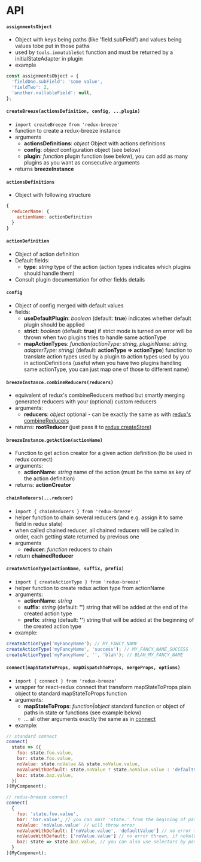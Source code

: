 # API

#### `assignmentsObject`
 - Object with keys being paths (like 'field.subField') and values being values tobe put in those paths
 - used by `tools.immutableSet` function and must be returned by a initialStateAdapter in plugin
 - example
 ```javascript
 const assignmentsObject = {
   'fieldOne.subField': 'some value',
   'fieldTwo': 2,
   'another.nullableField': null,
 };
 ```

#### `createBreeze(actionsDefinition, config, ...plugin)`
 - `import createBreeze from 'redux-breeze'`
 - function to create a redux-breeze instance
 - arguments
   - **actionsDefinitions**: *object* Object with actions definitions
   - **config**: *object* configuration object (see below)
   - **plugin**: *function* plugin function (see below), you can add as many plugins as you want as consecutive arguments
 - returns **breezeInstance**

#### `actionsDefinitions`
 - Object with following structure
 ```javascript
 {
   reducerName: {
     actionName: actionDefinition
   }
 }
 ```

#### `actionDefinition`
 - Object of action definition
 - Default fields:
   - **type**: *string* type of the action (action types indicates which plugins should handle them)
 - Consult plugin documentation for other fields details

#### `config`
 - Object of config merged with default values
 - fields:
   - **useDefaultPlugin**: *boolean* (default: **true**) indicates whether default plugin should be applied
   - **strict**: *boolean* (default: **true**) if strict mode is turned on error will be thrown when two plugins tries to handle same actionType
   - **mapActionTypes**: *function(actionType: *string*, pluginName: *string*, adapterType: *string*)* (default: **actionType => actionType**) function to translate action types used by a plugin to action types used by you in actionDefinitions (useful when you have two plugins handling same actionType, you can just map one of those to different name)

#### `breezeInstance.combineReducers(reducers)`
 - equivalent of redux's combineReducers method but smartly merging generated reducers with your (optional) custom reducers
 - arguments:
   - **reducers**: *object* optional - can be exactly the same as with [redux's combineReducers](http://redux.js.org/docs/api/combineReducers.html)
 - returns: **rootReducer** (just pass it to [redux createStore](https://github.com/reactjs/redux/blob/master/docs/api/createStore.md))

#### `breezeInstance.getAction(actionName)`
 - Function to get action creator for a given action definition (to be used in redux connect)
 - arguments:
   - **actionName**: *string* name of the action (must be the same as key of the action definition)
 - returns: **actionCreator**

#### `chainReducers(...reducer)`
 - `import { chainReducers } from 'redux-breeze'`
 - helper function to chain several reducers (and e.g. assign it to same field in redux state)
 - when called chained reducer, all chained reducers will be called in order, each getting state returned by previous one
 - arguments
   - **reducer**: *function* reducers to chain
 - return **chainedReducer**

#### `createActionType(actionName, suffix, prefix)`
 - `import { createActionType } from 'redux-breeze'`
 - helper function to create redux action type from actionName
 - arguments:
   - **actionName**: *string*
   - **suffix**: *string* (default: **''**) string that will be added at the end of the created action type
   - **prefix**: *string* (default: **''**) string that will be added at the beginning of the created action type
 - example:
 ```javascript
 createActionType('myFancyName'); // MY_FANCY_NAME
 createActionType('myFancyName', 'success'); // MY_FANCY_NAME_SUCCESS
 createActionType('myFancyName', '', 'blah'); // BLAH_MY_FANCY_NAME
 ```

#### `connect(mapStateToProps, mapDispatchToProps, mergeProps, options)`
 - `import { connect } from 'redux-breeze'`
 - wrapper for react-redux connect that transform mapStateToProps plain object to standard mapStateToProps function
 - arguments:
   - **mapStateToProps**: *function|object* standard function or object of paths in state or functions (see example below)
   - ... all other arguments exactly the same as in [connect](https://github.com/reactjs/react-redux/blob/master/docs/api.md#connectmapstatetoprops-mapdispatchtoprops-mergeprops-options)
 - example:
 ```javascript
 // standard connect
 connect(
   state => ({
     foo: state.foo.value,
     bar: state.foo.value,
     noValue: state.noValue && state.noValue.value,
     noValueWithDefault: state.noValue ? state.noValue.value : 'defaultValue',
     baz: state.baz.value,
   })
 )(MyComponent);
 
 // redux-breeze connect
 connect(
   {
     foo: 'state.foo.value',
     bar: 'bar.value', // you can omit 'state.' from the begining of path
     noValue: 'noValue.value' // will throw error
     noValueWithDefault: ['noValue.value', 'defaultValue'] // no error thrown, if noValue is undefined this will return defaultValue
     noValueWithDefault: ['noValue.value'] // no error thrown, if noValue is undefined this will return undefined
     baz: state => state.baz.value, // you can also use selectors by passing a function that accepts state as argument
   }
 )(MyComponent);
 ```

